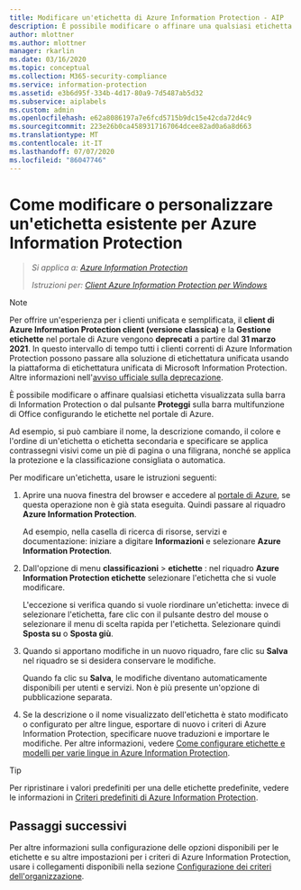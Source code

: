 ```yaml
---
title: Modificare un'etichetta di Azure Information Protection - AIP
description: È possibile modificare o affinare una qualsiasi etichetta visualizzata sulla barra Information Protection configurandola nei criteri di Azure Information Protection.
author: mlottner
ms.author: mlottner
manager: rkarlin
ms.date: 03/16/2020
ms.topic: conceptual
ms.collection: M365-security-compliance
ms.service: information-protection
ms.assetid: e3b6d95f-334b-4d17-80a9-7d5487ab5d32
ms.subservice: aiplabels
ms.custom: admin
ms.openlocfilehash: e62a8086197a7e6fcd5715b9dc15e42cda72d4c9
ms.sourcegitcommit: 223e26b0ca4589317167064dcee82ad0a6a8d663
ms.translationtype: MT
ms.contentlocale: it-IT
ms.lasthandoff: 07/07/2020
ms.locfileid: "86047746"
---
```

# <a name="how-to-change-or-customize-an-existing-label-for-azure-information-protection"></a>Come modificare o personalizzare un'etichetta esistente per Azure Information Protection

>*Si applica a: [Azure Information Protection](https://azure.microsoft.com/pricing/details/information-protection)*
>
> *Istruzioni per: [Client Azure Information Protection per Windows](faqs.md#whats-the-difference-between-the-azure-information-protection-classic-and-unified-labeling-clients)*

>[!NOTE] 
> Per offrire un'esperienza per i clienti unificata e semplificata, il **client di Azure Information Protection client (versione classica)** e la **Gestione etichette** nel portale di Azure vengono **deprecati** a partire dal **31 marzo 2021**. In questo intervallo di tempo tutti i clienti correnti di Azure Information Protection possono passare alla soluzione di etichettatura unificata usando la piattaforma di etichettatura unificata di Microsoft Information Protection. Altre informazioni nell'[avviso ufficiale sulla deprecazione](https://aka.ms/aipclassicsunset).

È possibile modificare o affinare qualsiasi etichetta visualizzata sulla barra di Information Protection o dal pulsante **Proteggi** sulla barra multifunzione di Office configurando le etichette nel portale di Azure.

Ad esempio, si può cambiare il nome, la descrizione comando, il colore e l'ordine di un'etichetta o etichetta secondaria e specificare se applica contrassegni visivi come un piè di pagina o una filigrana, nonché se applica la protezione e la classificazione consigliata o automatica.

Per modificare un'etichetta, usare le istruzioni seguenti:

1. Aprire una nuova finestra del browser e accedere al [portale di Azure](configure-policy.md#signing-in-to-the-azure-portal), se questa operazione non è già stata eseguita. Quindi passare al riquadro **Azure Information Protection**. 
    
    Ad esempio, nella casella di ricerca di risorse, servizi e documentazione: iniziare a digitare **Informazioni** e selezionare **Azure Information Protection**.

2. Dall'opzione di menu **classificazioni**  >  **etichette** : nel riquadro **Azure Information Protection etichette** selezionare l'etichetta che si vuole modificare.

    L'eccezione si verifica quando si vuole riordinare un'etichetta: invece di selezionare l'etichetta, fare clic con il pulsante destro del mouse o selezionare il menu di scelta rapida per l'etichetta. Selezionare quindi **Sposta su** o **Sposta giù**.

3. Quando si apportano modifiche in un nuovo riquadro, fare clic su **Salva** nel riquadro se si desidera conservare le modifiche.
    
    Quando fa clic su **Salva**, le modifiche diventano automaticamente disponibili per utenti e servizi. Non è più presente un'opzione di pubblicazione separata.

4. Se la descrizione o il nome visualizzato dell'etichetta è stato modificato o configurato per altre lingue, esportare di nuovo i criteri di Azure Information Protection, specificare nuove traduzioni e importare le modifiche. Per altre informazioni, vedere [Come configurare etichette e modelli per varie lingue in Azure Information Protection](configure-policy-languages.md).

> [!TIP]
>Per ripristinare i valori predefiniti per una delle etichette predefinite, vedere le informazioni in [Criteri predefiniti di Azure Information Protection](configure-policy-default.md).

## <a name="next-steps"></a>Passaggi successivi

Per altre informazioni sulla configurazione delle opzioni disponibili per le etichette e su altre impostazioni per i criteri di Azure Information Protection, usare i collegamenti disponibili nella sezione [Configurazione dei criteri dell'organizzazione](configure-policy.md#configuring-your-organizations-policy).



